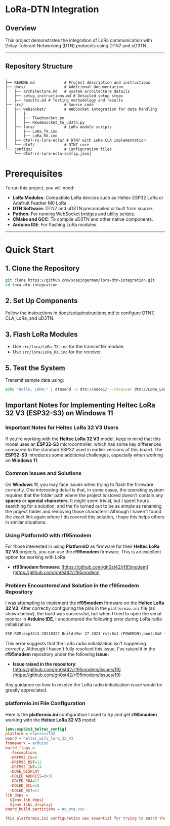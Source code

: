# LoRa-DTN Integration

## Overview

This project demonstrates the integration of LoRa communication with Delay-Tolerant Networking (DTN) protocols using DTN7 and uD3TN. 

---

## Repository Structure

```plaintext
.
├── README.md             # Project description and instructions
├── docs/                 # Additional documentation
│   ├── architecture.md   # System architecture details
│   ├── setup_instructions.md # Detailed setup steps
│   ├── results.md # Testing methodology and results
├── src/                  # Source code
│   ├── websocket/        # WebSocket integration for data handling
│   │   ├
│   │   ├── TXwebsocket.py
│   │   ├── RXwebsocket_to_ud3tn.py
│   ├── lora/             # LoRa module scripts
│   │   ├── LoRa_TX.ino
│   │   ├── LoRa_RX.ino
│   ├── dtn7-rs-lora-ecla/ # DTN7 with LoRa CLA implementation
│   └── dtn7/             # DTN7 core
└── configs/              # Configuration files
    └── dtn7-rs-lora-ecla-config.json│   

```
# Prerequisites

To run this project, you will need:

- **LoRa Modules**: Compatible LoRa devices such as Heltec ESP32 LoRa or Adafruit Feather M0 LoRa.
- **DTN Software**: DTN7 and uD3TN precompiled or built from source.
- **Python**: For running WebSocket bridges and utility scripts.
- **CMake and GCC**: To compile uD3TN and other native components.
- **Arduino IDE**: For flashing LoRa modules.

---

# Quick Start

## 1. Clone the Repository
```bash
git clone https://github.com/scapingerman/lora-dtn-integration.git
cd lora-dtn-integration
```

## 2. Set Up Components
Follow the instructions in [docs/setupinstructions.md](docs/setupinstructions.md) to configure DTN7, CLA_LoRa, and uD3TN.

## 3. Flash LoRa Modules
- Use `src/lora/LoRa_TX.ino` for the transmitter module.
- Use `src/lora/LoRa_RX.ino` for the receiver.

## 5. Test the System
Transmit sample data using:

```bash
echo "Hello, LORA!" | dtnsend -s dtn://node1/ --receiver dtn://LoRa_Local/echo
```


## Important Notes for Implementing **Heltec LoRa 32 V3** (ESP32-S3) on **Windows 11**

### Important Notes for **Heltec LoRa 32 V3** Users
If you're working with the **Heltec LoRa 32 V3** model, keep in mind that this model uses an **ESP32-S3** microcontroller, which has some key differences compared to the standard ESP32 used in earlier versions of this board. The **ESP32-S3** introduces some additional challenges, especially when working on **Windows 11**.

### Common Issues and Solutions
On **Windows 11**, you may face issues when trying to flash the firmware correctly. One interesting detail is that, in some cases, the operating system requires that the folder path where the project is stored doesn't contain any **spaces** or **special characters**. It might seem trivial, but I spent hours searching for a solution, and the fix turned out to be as simple as renaming the project folder and removing those characters! Although I haven't found the exact link again where I discovered this solution, I hope this helps others in similar situations.

### Using **PlatformIO** with **rf95modem**
For those interested in using **PlatformIO** as firmware for their **Heltec LoRa 32 V3** projects, you can use the **rf95modem** firmware. This is an excellent option for working with LoRa.

- **rf95modem firmware**: [https://github.com/gh0st42/rf95modem](https://github.com/gh0st42/rf95modem)

### Problem Encountered and Solution in the **rf95modem** Repository

I was attempting to implement the **rf95modem** firmware on the **Heltec LoRa 32 V3**. After correctly configuring the pins in the `platformio.ini` file (as shown below), the build was successful, but when I tried to open the serial monitor in **Arduino IDE**, I encountered the following error during LoRa radio initialization:
```bash
ESP-ROM:esp32s3-20210327 Build:Mar 27 2021 rst:0x1 (POWERON),boot:0x8 (SPI_FAST_FLASH_BOOT) SPIWP:0xee mode:DIO, clock div:1 load:0x3fce3808,len:0x4bc load:0x403c9700,len:0xbd8 load:0x403cc700,len:0x2a0c entry 0x403c98d0 rf95modem firmware (v0.7.4) Copyright (c) 2018, 2019 Lars Baumgaertner +FAIL: LoRa radio init
```
This error suggests that the LoRa radio initialization isn't happening correctly. Although I haven't fully resolved this issue, I've raised it in the **rf95modem** repository under the following **issue**:

- **Issue raised in the repository**: [https://github.com/gh0st42/rf95modem/issues/19](https://github.com/gh0st42/rf95modem/issues/19)

Any guidance on how to resolve the LoRa radio initialization issue would be greatly appreciated.

### **platformio.ini** File Configuration
Here is the **platformio.ini** configuration I used to try and get **rf95modem** working with the **Heltec LoRa 32 V3** model:

```ini
[env:esp32s3_heltec_config]
platform = espressif32
board = heltec_wifi_lora_32_V3
framework = arduino
build_flags =
  -fexceptions
  -DRFM95_CS=8
  -DRFM95_RST=12
  -DRFM95_INT=14
  -DUSE_DISPLAY
  -DOLED_ADDRESS=0x3C
  -DOLED_SDA=17
  -DOLED_SCL=18
  -DOLED_RST=21
lib_deps =
  ${env.lib_deps}
  ${env.libs_display}
board_build.partitions = no_ota.csv

This platformio.ini configuration was essential for trying to match the ESP32-S3 pins on the Heltec LoRa 32 V3 with the rf95modem firmware. Although the build was successful, the issue with radio initialization persists and remains under investigation.

